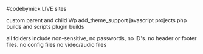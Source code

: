 #codebymick LIVE sites

custom parent and child Wp add_theme_support
javascript projects
php builds and scripts
plugin builds

all folders include non-sensitive, no passwords, no ID's.
no header or footer files.
no config files
no video/audio files
